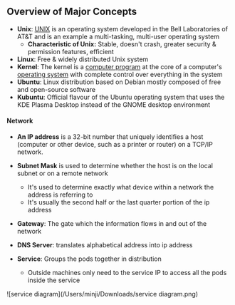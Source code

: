 ## Overview of Major Concepts

- **Unix**: [UNIX](http://en.wikipedia.org/wiki/Unix) is an operating system developed in the Bell Laboratories of AT&T and is an example a multi-tasking, multi-user operating system
  - **Characteristic of Unix:** Stable, doesn't crash, greater security & permission features, efficient
- **Linux**: Free & widely distributed Unix system
- **Kernel**: The kernel is a [computer program](https://en.wikipedia.org/wiki/Computer_program) at the core of a computer's [operating system](https://en.wikipedia.org/wiki/Operating_system) with complete control over everything in the system
- **Ubuntu**: Linux distribution based on Debian mostly composed of free and open-source software
- **Kubuntu**: Official flavour of the Ubuntu operating system that uses the KDE Plasma Desktop instead of the GNOME desktop environment



#### Network

- **An IP address** is a 32-bit number that uniquely identifies a host (computer or other device, such as a printer or router) on a TCP/IP network.

- **Subnet Mask** is used to determine whether the host is on the local subnet or on a remote network
  - It's used to determine exactly what device within a network the address is referring to
  - It's usually the second half or the last quarter portion of the ip address

- **Gateway**: The gate which the information flows in and out of the network

- **DNS Server**: translates alphabetical address into ip address



- **Service**: Groups the pods together in distribution
  - Outside machines only need to the service IP to access all the pods inside the service



![service diagram](/Users/minji/Downloads/service diagram.png)